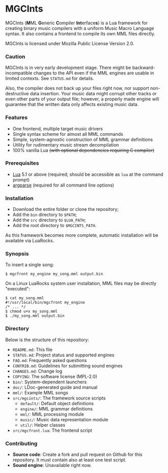 # MGCInts

MGCInts (**M**ML **G**eneric **C**ompiler **Int**erface**s**) is a Lua framework for creating binary music compilers with a uniform Music Macro Language syntax. It also contains a frontend to compile its own MML files directly.

MGCInts is licensed under Mozilla Public License Version 2.0.

### Caution

MGCInts is in very early development stage. There might be backward-incompatible changes to the API even if the MML engines are usable in limited contexts. See `STATUS.md` for details.

Also, the compiler does not back up your files right now, nor support non-destructive data insertion. Your music data might corrupt other tracks or even other parts of your output file; however, a properly made engine will guarantee that the written data only affects existing music data.

### Features

- One frontend, multiple target music drivers
- Single syntax scheme for almost all MML commands
- Simple, system-agnostic construction of MML grammar definitions
- Utility for rudimentary music stream decompilation
- 100% vanilla Lua ~~(with optional dependencies requiring C compiler)~~

### Prerequisites

- [Lua](https://www.lua.org/) 5.1 or above (required; should be accessible as `lua` at the command prompt)
- [argparse](https://github.com/mpeterv/argparse) (required for all command line options)

### Installation

- Download the entire folder or clone the repository;
- Add the `bin` directory to `$PATH`;
- Add the `src` directory to `$LUA_PATH`;
- Add the root directory to `$MGCINTS_PATH`.

As this framework becomes more complete, automatic installation will be available via LuaRocks.

### Synopsis

To insert a single song:

```
$ mgcfront my_engine my_song.mml output.bin
```

On a Linux LuaRocks system user installation, MML files may be directly "executed":

```
$ cat my_song.mml
#!/usr/local/bin/mgcfront my_engine
/* ... */
$ chmod u+x my_song.mml
$ ./my_song.mml output.bin
```

### Directory

Below is the structure of this repository:

- `README.md`: This file
- `STATUS.md`: Project status and supported engines
- `FAQ.md`: Frequently asked questions
- `CONTRIB.md`: Guidelines for submitting sound engines
- `CHANGES.md`: Change log
- `COPYING`: The software license (MPL-2.0)
- `bin/`: System-dependent launchers
- `doc/`: LDoc-generated guide and manual
- `mml/`: Example MML songs
- `src/mgcints/`: The framework source scripts
  - `default/`: Default object definitions
  - `engine/`: MML grammar definitions
  - `mml/`: MML processing module
  - `music/`: Music data representation module
  - `util/`: Helper classes
- `src/mgcfront.lua`: The frontend script

### Contributing

- **Source code**: Create a fork and pull request on Github for this repository. It must contain also at least one test script.
- **Sound engine**: Unavailable right now.
